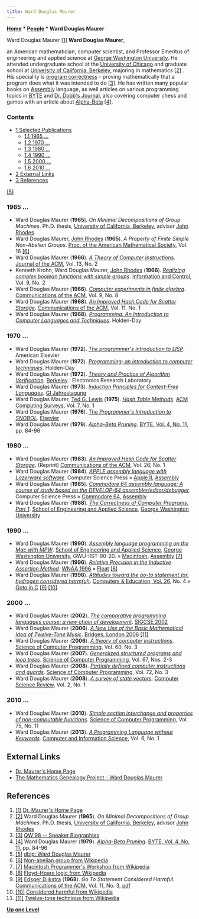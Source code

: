 ```yaml
---
title: Ward Douglas Maurer
---
```

**[Home](Home "Home") \* [People](People "People") \* Ward Douglas Maurer**



 [](File:WDouglasMaurer.jpg) Ward Douglas Maurer <a id="cite-note-1" href="#cite-ref-1">[1]</a> 
**Ward Douglas Maurer**,  

an American mathematician, computer scientist, and Professor Emeritus of engineering and applied science at [George Washington University](https://en.wikipedia.org/wiki/George_Washington_University). 
He attended undergraduate school at the [University of Chicago](https://en.wikipedia.org/wiki/University_of_Chicago) and graduate school at [University of California, Berkeley](University_of_California,_Berkeley "University of California, Berkeley"), 
majoring in mathematics <a id="cite-note-2" href="#cite-ref-2">[2]</a> . 
His speciality is [program correctness](https://en.wikipedia.org/wiki/Correctness_%28computer_science%29) - proving mathematically that a program does what it was intended to do <a id="cite-note-3" href="#cite-ref-3">[3]</a>. 
He has written many popular books on [Assembly](Assembly "Assembly") language, as well articles on various programming topics in [BYTE](Byte_Magazine "Byte Magazine") and [Dr. Dobb's Journal](https://en.wikipedia.org/wiki/Dr._Dobb%27s_Journal), also covering computer chess and games with an article about [Alpha-Beta](Alpha-Beta "Alpha-Beta")
<a id="cite-note-4" href="#cite-ref-4">[4]</a>. 



### Contents


* [1 Selected Publications](#selected-publications)
	+ [1.1 1965 ...](#1965-...)
	+ [1.2 1970 ...](#1970-...)
	+ [1.3 1980 ...](#1980-...)
	+ [1.4 1990 ...](#1990-...)
	+ [1.5 2000 ...](#2000-...)
	+ [1.6 2010 ...](#2010-...)
* [2 External Links](#external-links)
* [3 References](#references)






<a id="cite-note-5" href="#cite-ref-5">[5]</a>



### 1965 ...


* Ward Douglas Maurer (**1965**). *On Minimal Decompositions of Group Machines*. Ph.D. thesis, [University of California, Berkeley](University_of_California,_Berkeley "University of California, Berkeley"), advisor [John Rhodes](Mathematician#JRhodes "Mathematician")
* Ward Douglas Maurer, [John Rhodes](Mathematician#JRhodes "Mathematician") (**1965**). *A Property of Finite Simple Non-Abelian Groups*. [Proc. of the American Mathematical Society](https://en.wikipedia.org/wiki/Proceedings_of_the_American_Mathematical_Society), Vol. 16 <a id="cite-note-6" href="#cite-ref-6">[6]</a>
* Ward Douglas Maurer (**1966**). *[A Theory of Computer Instructions](https://dl.acm.org/doi/10.1145/321328.321334)*. [Journal of the ACM](ACM#Journal "ACM"), Vol. 13, No. 2
* Kenneth Krohn, Ward Douglas Maurer, [John Rhodes](Mathematician#JRhodes "Mathematician") (**1966**). *[Realizing complex boolean functions with simple groups](https://www.sciencedirect.com/science/article/pii/S0019995866902294)*. [Information and Control](https://en.wikipedia.org/wiki/Information_and_Computation), Vol. 9, No. 2
* Ward Douglas Maurer (**1966**). *[Computer experiments in finite algebra](https://dl.acm.org/doi/10.1145/365758.365783)*. [Communications of the ACM](ACM#Communications "ACM"), Vol. 9, No. 8
* Ward Douglas Maurer (**1968**). *[An Improved Hash Code for Scatter Storage](https://dl.acm.org/doi/10.1145/357980.357995)*. [Communications of the ACM](ACM#Communications "ACM"), Vol. 11, No. 1
* Ward Douglas Maurer (**1968**). *[Programming: An Introduction to Computer Languages and Techniques](https://www.amazon.com/Programming-Introduction-Computer-Languages-Techniques/dp/B001K6JH48)*. Holden-Day


### 1970 ...


* Ward Douglas Maurer (**1972**). *[The programmer's introduction to LISP](https://www.amazon.com/programmers-introduction-LISP-Computer-monographs/dp/0444195726)*. American Elsevier
* Ward Douglas Maurer (**1972**). *[Programming; an introduction to computer techniques](https://www.amazon.com/Programming-introduction-techniques-Holden-Day-information/dp/0816254532/ref=la_B001HPN2O8_1_5?s=books&ie=UTF8&qid=1410953624&sr=1-5)*. Holden-Day
* Ward Douglas Maurer (**1972**). *[Theory and Practice of Algorithm Verification](https://www.worldcat.org/title/theory-and-practice-of-algorithm-verification/oclc/10592371)*. [Berkeley](University_of_California,_Berkeley "University of California, Berkeley") : Electronics Research Laboratory
* Ward Douglas Maurer (**1973**). *[Induction Principles for Context-Free Languages](https://dl.acm.org/doi/10.5555/647563.760501)*. [GI Jahrestagung](https://dblp.uni-trier.de/db/conf/gi/gi73.html#Maurer73)
* Ward Douglas Maurer, [Ted G. Lewis](https://dblp.uni-trier.de/pid/06/346.html) (**1975**). *[Hash Table Methods](https://dl.acm.org/doi/10.1145/356643.356645)*. [ACM Computing Surveys](ACM#Surveys "ACM"), Vol. 7, No. 1
* Ward Douglas Maurer (**1976**). *[The Programmer's Introduction to SNOBOL](https://www.amazon.com/Programmers-Introduction-Programming-Languages-Elsevier/dp/0444001727/ref=la_B001HPN2O8_1_4?s=books&ie=UTF8&qid=1410953624&sr=1-4)*. [Elsevier](https://en.wikipedia.org/wiki/Elsevier)
* Ward Douglas Maurer (**1979**). *[Alpha-Beta Pruning](https://archive.org/details/byte-magazine-1979-11/page/n85/mode/2up?view=theater)*. [BYTE, Vol. 4, No. 11](Byte_Magazine#BYTE411 "Byte Magazine"), pp. 84-96


### 1980 ...


* Ward Douglas Maurer (**1983**). *[An Improved Hash Code for Scatter Storage](https://dl.acm.org/doi/10.1145/357980.357995)*. (Reprint) [Communications of the ACM](ACM#Communications "ACM"), Vol. 26, No. 1
* Ward Douglas Maurer (**1984**). *[APPLE assembly language with Lazerware software](https://www.amazon.com/APPLE-assembly-language-Lazerware-software/dp/091489482X/ref=la_B001HPN2O8_1_2?s=books&ie=UTF8&qid=1410953624&sr=1-2)*. Computer Science Press » [Apple II](Apple_II "Apple II"), [Assembly](Assembly "Assembly")
* Ward Douglas Maurer (**1985**). *[Commodore 64 assembly language: A course of study based on the DEVELOP-64 assembler/editor/debugger](https://www.amazon.com/Commodore-assembly-language-DEVELOP-64-assembler/dp/0881750409/ref=la_B001HPN2O8_1_3?s=books&ie=UTF8&qid=1410953624&sr=1-3)*. Computer Science Press » [Commodore 64](Commodore_64 "Commodore 64"), [Assembly](Assembly "Assembly")
* Ward Douglas Maurer (**1988**). *[The Correctness of Computer Programs, Part 1](https://books.google.com/books/about/The_Correctness_of_Computer_Programs.html?id=5owsHAAACAAJ&redir_esc=y&hl=en)*. [School of Engineering and Applied Science](https://en.wikipedia.org/wiki/George_Washington_University_School_of_Engineering_and_Applied_Science), [George Washington University](https://en.wikipedia.org/wiki/George_Washington_University)


### 1990 ...


* Ward Douglas Maurer (**1990**). *[Assembly language programming on the Mac with MPW](https://www.worldcat.org/title/assembly-language-programming-on-the-mac-with-mpw-second-draft/oclc/22190641)*. [School of Engineering and Applied Science](https://en.wikipedia.org/wiki/George_Washington_University_School_of_Engineering_and_Applied_Science), [George Washington University](https://en.wikipedia.org/wiki/George_Washington_University), GWU-IIST-90-20. » [Macintosh](Macintosh "Macintosh"), [Assembly](Assembly "Assembly") <a id="cite-note-7" href="#cite-ref-7">[7]</a>
* Ward Douglas Maurer (**1996**). *[Relative Precision in the Inductive Assertion Method](https://www.researchgate.net/publication/221014653_Relative_Precision_in_the_Inductive_Assertion_Method)*. [WNAA 1996](https://dblp.uni-trier.de/db/conf/naa/wnaa1996.html#Maurer96) » [Float](Float "Float") <a id="cite-note-8" href="#cite-ref-8">[8]</a>
* Ward Douglas Maurer (**1996**). *[Attitudes toward the go-to statement (or, hydrogen considered harmful)](https://www.sciencedirect.com/science/article/abs/pii/0360131595000917)*. [Computers & Education, Vol. 26](https://dblp.uni-trier.de/db/journals/ce/ce26.html#Maurer96), No. 4 » [Goto in C](C#Goto "C") <a id="cite-note-9" href="#cite-ref-9">[9]</a> <a id="cite-note-10" href="#cite-ref-10">[10]</a>


### 2000 ...


* Ward Douglas Maurer (**2002**). *[The comparative programming languages course: a new chain of development](https://dl.acm.org/doi/10.1145/563517.563472)*. [SIGCSE 2002](https://dblp.uni-trier.de/db/conf/sigcse/sigcse2002.html#Maurer02)
* Ward Douglas Maurer (**2006**). *[A New Use of the Basic Mathematical Idea of Twelve-Tone Music](http://archive.bridgesmathart.org/2006/bridges2006-135.html)*. [Bridges, London 2006](http://archive.bridgesmathart.org/2006/index.html) <a id="cite-note-11" href="#cite-ref-11">[11]</a>
* Ward Douglas Maurer (**2006**). *[A theory of computer instructions](https://www.sciencedirect.com/science/article/pii/S0167642305001140)*. [Science of Computer Programming](https://www.journals.elsevier.com/science-of-computer-programming/), Vol. 60, No. 3
* Ward Douglas Maurer (**2007**). *[Generalized structured programs and loop trees](https://www.sciencedirect.com/science/article/pii/S0167642307000597)*. [Science of Computer Programming](https://www.journals.elsevier.com/science-of-computer-programming/), Vol. 67, Nos. 2-3
* Ward Douglas Maurer (**2008**). *[Partially defined computer instructions and guards](https://www.sciencedirect.com/science/article/pii/S0167642308000622)*. [Science of Computer Programming](https://www.journals.elsevier.com/science-of-computer-programming/), Vol. 72, No. 3
* Ward Douglas Maurer (**2008**). *[A survey of state vectors](https://www.sciencedirect.com/science/article/abs/pii/S1574013708000051)*. [Computer Science Review](https://www.journals.elsevier.com/computer-science-review/), Vol. 2, No. 1


### 2010 ...


* Ward Douglas Maurer (**2010**). *[Simple section interchange and properties of non-computable functions](https://www.sciencedirect.com/science/article/pii/S0167642310000833)*. [Science of Computer Programming](https://www.journals.elsevier.com/science-of-computer-programming/), Vol. 75, No. 11
* Ward Douglas Maurer (**2013**). *[A Programming Language without Keywords](http://www.ccsenet.org/journal/index.php/cis/article/view/23904)*. [Computer and Information Science](https://www.journals.elsevier.com/computer-science-review/), Vol. 6, No. 1


## External Links


* [Dr. Maurer's Home Page](https://www2.seas.gwu.edu/~maurer/)
* [The Mathematics Genealogy Project - Ward Douglas Maurer](https://www.mathgenealogy.org/id.php?id=32398)


## References


1. <a id="cite-ref-1" href="#cite-note-1">[1]</a> [Dr. Maurer's Home Page](https://www2.seas.gwu.edu/~maurer/)
2. <a id="cite-ref-2" href="#cite-note-2">[2]</a> Ward Douglas Maurer (**1965**). *On Minimal Decompositions of Group Machines*. Ph.D. thesis, [University of California, Berkeley](University_of_California,_Berkeley "University of California, Berkeley"), advisor [John Rhodes](Mathematician#JRhodes "Mathematician")
3. <a id="cite-ref-3" href="#cite-note-3">[3]</a> [QW'98 -- Speaker Biographies](http://www.qualityweek.com/QW98/qw98.bios.html)
4. <a id="cite-ref-4" href="#cite-note-4">[4]</a> Ward Douglas Maurer (**1979**). *[Alpha-Beta Pruning](https://archive.org/stream/byte-magazine-1979-11/1979_11_BYTE_04-11_Fun_and_Games#page/n85/mode/2up)*. [BYTE, Vol. 4, No. 11](Byte_Magazine#BYTE411 "Byte Magazine"), pp. 84-96
5. <a id="cite-ref-5" href="#cite-note-5">[5]</a> [dblp: Ward Douglas Maurer](https://dblp.uni-trier.de/pid/m/WDMaurer.html)
6. <a id="cite-ref-6" href="#cite-note-6">[6]</a> [Non-abelian group from Wikipedia](https://en.wikipedia.org/wiki/Non-abelian_group)
7. <a id="cite-ref-7" href="#cite-note-7">[7]</a> [Macintosh Programmer's Workshop from Wikipedia](https://en.wikipedia.org/wiki/Macintosh_Programmer%27s_Workshop)
8. <a id="cite-ref-8" href="#cite-note-8">[8]</a> [Floyd–Hoare logic from Wikipedia](https://en.wikipedia.org/wiki/Hoare_logic)
9. <a id="cite-ref-9" href="#cite-note-9">[9]</a> [Edsger Dijkstra](https://en.wikipedia.org/wiki/Edsger_Dijkstra) (**1968**). *Go To Statement Considered Harmful*. [Communications of the ACM](ACM#Communications "ACM"), Vol. 11, No. 3, [pdf](https://www.cs.utexas.edu/users/EWD/ewd02xx/EWD215.PDF)
10. <a id="cite-ref-10" href="#cite-note-10">[10]</a> [Considered harmful from Wikipedia](https://en.wikipedia.org/wiki/Considered_harmful)
11. <a id="cite-ref-11" href="#cite-note-11">[11]</a> [Twelve-tone technique from Wikipedia](https://en.wikipedia.org/wiki/Twelve-tone_technique)

**[Up one Level](People "People")**







 
